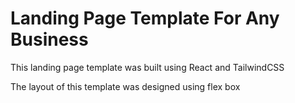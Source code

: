 # Landing Page Template For Any Business

This landing page template was built using React and TailwindCSS

The layout of this template was designed using flex box

